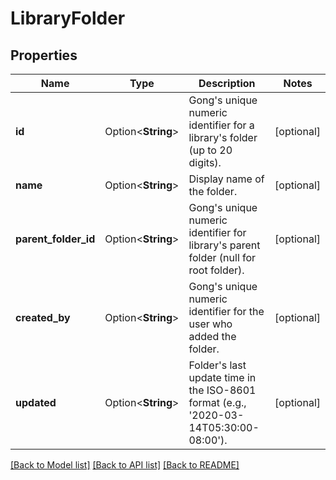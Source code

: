 # LibraryFolder

## Properties

Name | Type | Description | Notes
------------ | ------------- | ------------- | -------------
**id** | Option<**String**> | Gong's unique numeric identifier for a library's folder (up to 20 digits). | [optional]
**name** | Option<**String**> | Display name of the folder. | [optional]
**parent_folder_id** | Option<**String**> | Gong's unique numeric identifier for library's parent folder (null for root folder). | [optional]
**created_by** | Option<**String**> | Gong's unique numeric identifier for the user who added the folder. | [optional]
**updated** | Option<**String**> | Folder's last update time in the ISO-8601 format (e.g., '2020-03-14T05:30:00-08:00'). | [optional]

[[Back to Model list]](../README.md#documentation-for-models) [[Back to API list]](../README.md#documentation-for-api-endpoints) [[Back to README]](../README.md)


